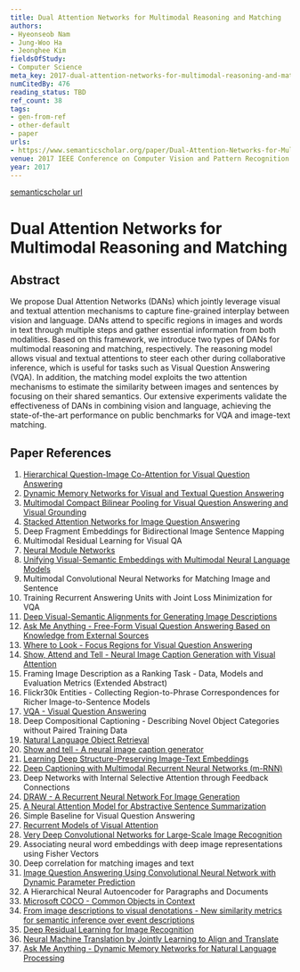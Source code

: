 ```yaml
---
title: Dual Attention Networks for Multimodal Reasoning and Matching
authors:
- Hyeonseob Nam
- Jung-Woo Ha
- Jeonghee Kim
fieldsOfStudy:
- Computer Science
meta_key: 2017-dual-attention-networks-for-multimodal-reasoning-and-matching
numCitedBy: 476
reading_status: TBD
ref_count: 38
tags:
- gen-from-ref
- other-default
- paper
urls:
- https://www.semanticscholar.org/paper/Dual-Attention-Networks-for-Multimodal-Reasoning-Nam-Ha/f651593fa6c83d717fc961482696a53b6fca5ab5?sort=total-citations
venue: 2017 IEEE Conference on Computer Vision and Pattern Recognition (CVPR)
year: 2017
---
```


[semanticscholar url](https://www.semanticscholar.org/paper/Dual-Attention-Networks-for-Multimodal-Reasoning-Nam-Ha/f651593fa6c83d717fc961482696a53b6fca5ab5?sort=total-citations)

# Dual Attention Networks for Multimodal Reasoning and Matching

## Abstract

We propose Dual Attention Networks (DANs) which jointly leverage visual and textual attention mechanisms to capture fine-grained interplay between vision and language. DANs attend to specific regions in images and words in text through multiple steps and gather essential information from both modalities. Based on this framework, we introduce two types of DANs for multimodal reasoning and matching, respectively. The reasoning model allows visual and textual attentions to steer each other during collaborative inference, which is useful for tasks such as Visual Question Answering (VQA). In addition, the matching model exploits the two attention mechanisms to estimate the similarity between images and sentences by focusing on their shared semantics. Our extensive experiments validate the effectiveness of DANs in combining vision and language, achieving the state-of-the-art performance on public benchmarks for VQA and image-text matching.

## Paper References

1. [Hierarchical Question-Image Co-Attention for Visual Question Answering](2016-hierarchical-question-image-co-attention-for-visual-question-answering)
2. [Dynamic Memory Networks for Visual and Textual Question Answering](2016-dynamic-memory-networks-for-visual-and-textual-question-answering)
3. [Multimodal Compact Bilinear Pooling for Visual Question Answering and Visual Grounding](2016-multimodal-compact-bilinear-pooling-for-visual-question-answering-and-visual-grounding)
4. [Stacked Attention Networks for Image Question Answering](2016-stacked-attention-networks-for-image-question-answering)
5. Deep Fragment Embeddings for Bidirectional Image Sentence Mapping
6. Multimodal Residual Learning for Visual QA
7. [Neural Module Networks](2016-neural-module-networks)
8. [Unifying Visual-Semantic Embeddings with Multimodal Neural Language Models](2014-unifying-visual-semantic-embeddings-with-multimodal-neural-language-models)
9. Multimodal Convolutional Neural Networks for Matching Image and Sentence
10. Training Recurrent Answering Units with Joint Loss Minimization for VQA
11. [Deep Visual-Semantic Alignments for Generating Image Descriptions](2017-deep-visual-semantic-alignments-for-generating-image-descriptions)
12. [Ask Me Anything - Free-Form Visual Question Answering Based on Knowledge from External Sources](2016-ask-me-anything-free-form-visual-question-answering-based-on-knowledge-from-external-sources)
13. [Where to Look - Focus Regions for Visual Question Answering](2016-where-to-look-focus-regions-for-visual-question-answering)
14. [Show, Attend and Tell - Neural Image Caption Generation with Visual Attention](2015-show-attend-and-tell-neural-image-caption-generation-with-visual-attention)
15. Framing Image Description as a Ranking Task - Data, Models and Evaluation Metrics (Extended Abstract)
16. Flickr30k Entities - Collecting Region-to-Phrase Correspondences for Richer Image-to-Sentence Models
17. [VQA - Visual Question Answering](2015-vqa-visual-question-answering)
18. Deep Compositional Captioning - Describing Novel Object Categories without Paired Training Data
19. [Natural Language Object Retrieval](2016-natural-language-object-retrieval)
20. [Show and tell - A neural image caption generator](2015-show-and-tell-a-neural-image-caption-generator)
21. [Learning Deep Structure-Preserving Image-Text Embeddings](2016-learning-deep-structure-preserving-image-text-embeddings)
22. [Deep Captioning with Multimodal Recurrent Neural Networks (m-RNN)](2015-deep-captioning-with-multimodal-recurrent-neural-networks-m-rnn)
23. Deep Networks with Internal Selective Attention through Feedback Connections
24. [DRAW - A Recurrent Neural Network For Image Generation](2015-draw-a-recurrent-neural-network-for-image-generation)
25. [A Neural Attention Model for Abstractive Sentence Summarization](2015-a-neural-attention-model-for-abstractive-sentence-summarization)
26. Simple Baseline for Visual Question Answering
27. [Recurrent Models of Visual Attention](2014-recurrent-models-of-visual-attention)
28. [Very Deep Convolutional Networks for Large-Scale Image Recognition](2014-vggnet.md)
29. Associating neural word embeddings with deep image representations using Fisher Vectors
30. Deep correlation for matching images and text
31. [Image Question Answering Using Convolutional Neural Network with Dynamic Parameter Prediction](2016-image-question-answering-using-convolutional-neural-network-with-dynamic-parameter-prediction)
32. A Hierarchical Neural Autoencoder for Paragraphs and Documents
33. [Microsoft COCO - Common Objects in Context](2014-microsoft-coco-common-objects-in-context)
34. [From image descriptions to visual denotations - New similarity metrics for semantic inference over event descriptions](2014-from-image-descriptions-to-visual-denotations-new-similarity-metrics-for-semantic-inference-over-event-descriptions)
35. [Deep Residual Learning for Image Recognition](2015-resnet.md)
36. [Neural Machine Translation by Jointly Learning to Align and Translate](2015-neural-machine-translation-by-jointly-learning-to-align-and-translate)
37. [Ask Me Anything - Dynamic Memory Networks for Natural Language Processing](2016-ask-me-anything-dynamic-memory-networks-for-natural-language-processing)
